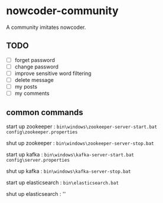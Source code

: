 # nowcoder-community
A community imitates nowcoder.

## TODO
- [ ] forget password
- [ ] change password
- [ ] improve sensitive word filtering
- [ ] delete message
- [ ] my posts
- [ ] my comments

## common commands
start up zookeeper : `bin\windows\zookeeper-server-start.bat config\zookeeper.properties`

shut up zookeeper : `bin\windows\zookeeper-server-stop.bat`

start up kafka : `bin\windows\kafka-server-start.bat config\server.properties`

shut up kafka : `bin\windows\kafka-server-stop.bat`

start up elasticsearch : `bin\elasticsearch.bat`

shut up elasticsearch : ''
